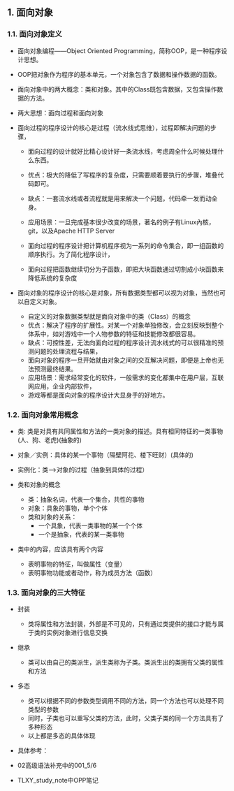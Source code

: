 ## 1. 面向对象
### 1.1. 面向对象定义
- 面向对象编程——Object Oriented Programming，简称OOP，是一种程序设计思想。
- OOP把对象作为程序的基本单元，一个对象包含了数据和操作数据的函数。

- 面向对象中的两大概念：类和对象。其中的Class既包含数据，又包含操作数据的方法。

- 两大思想：面向过程和面向对象

- 面向过程的程序设计的核心是过程（流水线式思维），过程即解决问题的步骤，
    - 面向过程的设计就好比精心设计好一条流水线，考虑周全什么时候处理什么东西。
    - 优点：极大的降低了写程序的复杂度，只需要顺着要执行的步骤，堆叠代码即可。
    - 缺点：一套流水线或者流程就是用来解决一个问题，代码牵一发而动全身。
    - 应用场景：一旦完成基本很少改变的场景，著名的例子有Linux內核，git，以及Apache HTTP Server
    
    - 面向过程的程序设计把计算机程序视为一系列的命令集合，即一组函数的顺序执行。为了简化程序设计，
    - 面向过程把函数继续切分为子函数，即把大块函数通过切割成小块函数来降低系统的复杂度

- 面向对象的程序设计的核心是对象，所有数据类型都可以视为对象，当然也可以自定义对象。
    - 自定义的对象数据类型就是面向对象中的类（Class）的概念
    - 优点：解决了程序的扩展性。对某一个对象单独修改，会立刻反映到整个体系中，如对游戏中一个人物参数的特征和技能修改都很容易。
    - 缺点：可控性差，无法向面向过程的程序设计流水线式的可以很精准的预测问题的处理流程与结果，
    - 面向对象的程序一旦开始就由对象之间的交互解决问题，即便是上帝也无法预测最终结果。
    - 应用场景：需求经常变化的软件，一般需求的变化都集中在用户层，互联网应用，企业内部软件，
    - 游戏等都是面向对象的程序设计大显身手的好地方。

### 1.2. 面向对象常用概念
- 类: 类是对具有共同属性和方法的一类对象的描述。具有相同特征的一类事物(人、狗、老虎)(抽象的)
- 对象／实例：具体的某一个事物（隔壁阿花、楼下旺财）(具体的)
- 实例化：类——>对象的过程（抽象到具体的过程）  

- 类和对象的概念
    - 类：抽象名词，代表一个集合，共性的事物
    - 对象：具象的事物，单个个体
    - 类和对象的关系：
        - 一个具象，代表一类事物的某一个个体
        - 一个是抽象，代表的某一类事物
- 类中的内容，应该具有两个内容
    - 表明事物的特征，叫做属性（变量）
    - 表明事物功能或者动作，称为成员方法（函数）
    
### 1.3. 面向对象的三大特征
- 封装
    - 类将属性和方法封装，外部是不可见的，只有通过类提供的接口才能与属于类的实例对象进行信息交换
- 继承
    - 类可以由自己的类派生，派生类称为子类。类派生出的类拥有父类的属性和方法
- 多态
    - 类可以根据不同的参数类型调用不同的方法，同一个方法也可以处理不同类型的参数
    - 同时，子类也可以重写父类的方法，此时，父类子类的同一个方法具有了多种形态
    - 以上都是多态的具体体现

- 具体参考：
- 02高级语法补充中的001_5/6
- TLXY_study_note中OPP笔记